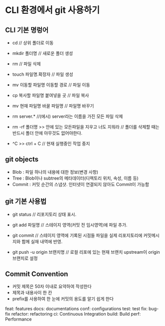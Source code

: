 # CLI 환경에서 git 사용하기 
## CLI 기본 명렁어
- cd
// 상위 폴더로 이동

- mkdir 폴더명 
// 새로운 폴더 생성

- rm
// 파일 삭제

- touch 파일명.확장자
// 파일 생성

- mv 이동할 파일명 이동할 경로
// 파일 이동

- cp 복사할 파일명 붙여넣을 곳
// 파일 복사

- mv 현재 파일명 바꿀 파일명
// 파일명 바꾸기

- rm server.* 
//(에시) server라는 이름을 가진 모든 파일 삭제

- rm -rf 폴더명 >> 안에 있는 모든파일을 지우고 너도 지워라
// 폴더를 삭제할 때는 반드시 폴더 안에  아무것도 없어야한다.

- ^C >> ctrl + C
// 현재 실행중인  작업 중지

## git objects 
- Blob : 파일 하나의 내용에 대한 정보(변경 사항)
- Tree : Blob이나 subtree의 메타데이터(디렉토리 위치, 속성, 이름 등)
- Commit : 커밋 순간의 스냅샷. 인터넷이 연결되지 않아도 Commit이 가능함

## git 기본 사용법 
- git status
// 리포지토리 상태 표시.

- git add 파일명
// 스테이지 영역(커밋 전 임시영역)에 파일 추가.

- git commit 
// 스테이지 영역에 기록된 시점들 파일을 실제 리포지토리에 커밋메시지와 함께 실재 내역에 반영.

- git push -u origin 브랜치명
// 로컬 리포에 있는 현재 브랜치 upstream이 origin 브랜치로 설정

## Commit Convention
- 커밋 제목은 50자 이내로 요약하여 작성한다
- 제목과 내용사이 한 칸
- prefix를 사용하여 한 눈에 커밋의 용도를 알기 쉽게 한다

feat: features
docs: documentations
conf: configurations
test: test
fix: bug-fix
refactor: refactoring
ci: Continuous Integration
build: Build
perf: Performance
